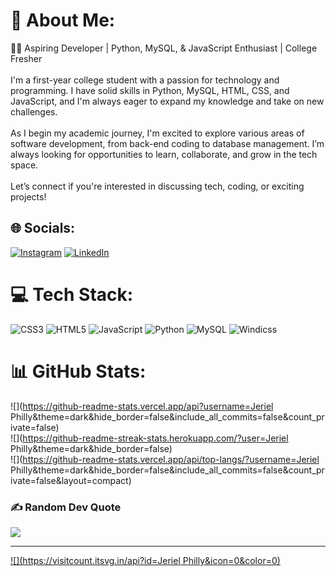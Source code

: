 # 💫 About Me:
👨‍💻 Aspiring Developer | Python, MySQL, & JavaScript Enthusiast | College Fresher<br><br>I'm a first-year college student with a passion for technology and programming. I have solid skills in Python, MySQL, HTML, CSS, and JavaScript, and I'm always eager to expand my knowledge and take on new challenges.<br><br>As I begin my academic journey, I'm excited to explore various areas of software development, from back-end coding to database management. I’m always looking for opportunities to learn, collaborate, and grow in the tech space.<br><br>Let’s connect if you're interested in discussing tech, coding, or exciting projects!


## 🌐 Socials:
[![Instagram](https://img.shields.io/badge/Instagram-%23E4405F.svg?logo=Instagram&logoColor=white)](https://instagram.com/jeriel._.philly) [![LinkedIn](https://img.shields.io/badge/LinkedIn-%230077B5.svg?logo=linkedin&logoColor=white)](https://www.linkedin.com/in/jeriel-philly-koshy) 

# 💻 Tech Stack:
![CSS3](https://img.shields.io/badge/css3-%231572B6.svg?style=flat&logo=css3&logoColor=white) ![HTML5](https://img.shields.io/badge/html5-%23E34F26.svg?style=flat&logo=html5&logoColor=white) ![JavaScript](https://img.shields.io/badge/javascript-%23323330.svg?style=flat&logo=javascript&logoColor=%23F7DF1E) ![Python](https://img.shields.io/badge/python-3670A0?style=flat&logo=python&logoColor=ffdd54) ![MySQL](https://img.shields.io/badge/mysql-4479A1.svg?style=flat&logo=mysql&logoColor=white) ![Windicss](https://img.shields.io/badge/windicss-48B0F1.svg?style=flat&logo=windi-css&logoColor=white)
# 📊 GitHub Stats:
![](https://github-readme-stats.vercel.app/api?username=Jeriel Philly&theme=dark&hide_border=false&include_all_commits=false&count_private=false)<br/>
![](https://github-readme-streak-stats.herokuapp.com/?user=Jeriel Philly&theme=dark&hide_border=false)<br/>
![](https://github-readme-stats.vercel.app/api/top-langs/?username=Jeriel Philly&theme=dark&hide_border=false&include_all_commits=false&count_private=false&layout=compact)

### ✍️ Random Dev Quote
![](https://quotes-github-readme.vercel.app/api?type=horizontal&theme=radical)

---
[![](https://visitcount.itsvg.in/api?id=Jeriel Philly&icon=0&color=0)](https://visitcount.itsvg.in)

<!-- Proudly created with GPRM ( https://gprm.itsvg.in ) -->
